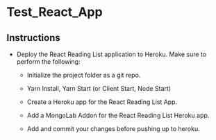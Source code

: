 # Test_React_App




## Instructions

* Deploy the React Reading List application to Heroku. Make sure to perform the following:

  * Initialize the project folder as a git repo.

  * Yarn Install, Yarn Start (or Client Start, Node Start)

  * Create a Heroku app for the React Reading List App.

  * Add a MongoLab Addon for the React Reading List Heroku app.

  * Add and commit your changes before pushing up to heroku.